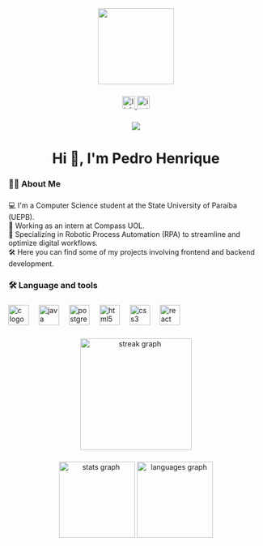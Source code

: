 <div align="center">
  <img height="150" src="https://media.giphy.com/media/v1.Y2lkPTc5MGI3NjExa2YweHczNHNyM3R1Z3VodmhybXdyZ3Zva2ZiYWdqMWZpdDg0cHRtNiZlcD12MV9naWZzX3NlYXJjaCZjdD1n/EaEWuES5SDSpcnOlRt/giphy.gif"  />
</div>

###

<div align="center">
  <a href="https://www.linkedin.com/in/pedro-henrique-9a396b2a4/" target="_blank">
    <img src="https://img.shields.io/static/v1?message=LinkedIn&logo=linkedin&label=&color=0077B5&logoColor=white&labelColor=&style=for-the-badge" height="25" alt="linkedin logo"  />
  </a>
  <a href="https://www.instagram.com/pedrxhenryquee/" target="_blank">
    <img src="https://img.shields.io/static/v1?message=Instagram&logo=instagram&label=&color=E4405F&logoColor=white&labelColor=&style=for-the-badge" height="25" alt="instagram logo"  />
  </a>
</div>

###

<div align="center">
  <img src="https://visitor-badge.laobi.icu/badge?page_id=pedrxhenryque.pedrxhenryque&"  />
</div>

###

<h1 align="center">Hi 👋, I'm Pedro Henrique</h1>

###

<h3 align="left">👩‍💻  About Me</h3>

###

<p align="left">💻 I'm a Computer Science student at the State University of Paraíba (UEPB).  <br>💼 Working as an intern at Compass UOL.  <br>🤖 Specializing in Robotic Process Automation (RPA) to streamline and optimize digital workflows.  <br>🛠️ Here you can find some of my projects involving frontend and backend development.</p>

###

<h3 align="left">🛠 Language and tools</h3>

###

<div align="left">
  <img src="https://cdn.jsdelivr.net/gh/devicons/devicon/icons/c/c-original.svg" height="40" alt="c logo"  />
  <img width="12" />
  <img src="https://cdn.jsdelivr.net/gh/devicons/devicon/icons/java/java-original.svg" height="40" alt="java logo"  />
  <img width="12" />
  <img src="https://cdn.jsdelivr.net/gh/devicons/devicon/icons/postgresql/postgresql-original.svg" height="40" alt="postgresql logo"  />
  <img width="12" />
  <img src="https://cdn.jsdelivr.net/gh/devicons/devicon/icons/html5/html5-original.svg" height="40" alt="html5 logo"  />
  <img width="12" />
  <img src="https://cdn.jsdelivr.net/gh/devicons/devicon/icons/css3/css3-original.svg" height="40" alt="css3 logo"  />
  <img width="12" />
  <img src="https://cdn.jsdelivr.net/gh/devicons/devicon/icons/react/react-original.svg" height="40" alt="react logo"  />
</div>

###

<h3 align="left"></h3>

###

<div align="center">
  <img src="https://streak-stats.demolab.com?user=pedrxhenryque&locale=en&mode=daily&theme=dark&hide_border=false&border_radius=5&order=3" height="220" alt="streak graph"  />
</div>

###

<div align="center">
  <img src="https://github-readme-stats.vercel.app/api?username=pedrxhenryque&hide_title=false&hide_rank=false&show_icons=true&include_all_commits=true&count_private=true&disable_animations=false&theme=dracula&locale=en&hide_border=false&order=1" height="150" alt="stats graph"  />
  <img src="https://github-readme-stats.vercel.app/api/top-langs?username=pedrxhenryque&locale=en&hide_title=false&layout=compact&card_width=320&langs_count=5&theme=dracula&hide_border=false&order=2" height="150" alt="languages graph"  />
</div>

###

